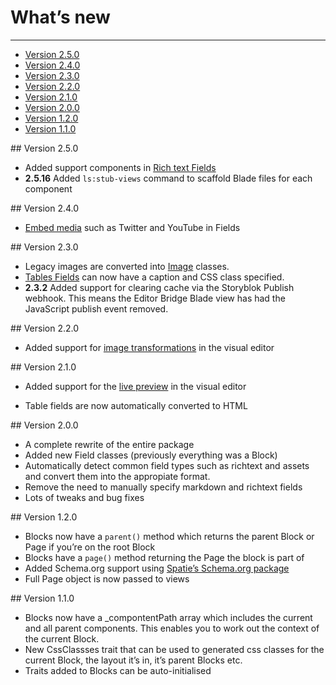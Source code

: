 # What’s new

---


- [Version 2.5.0](#2-5-0)
- [Version 2.4.0](#2-4-0)
- [Version 2.3.0](#2-3-0)
- [Version 2.2.0](#2-2-0)
- [Version 2.1.0](#2-1-0)
- [Version 2.0.0](#2-0-0)
- [Version 1.2.0](#1-2-0)
- [Version 1.1.0](#1-1-0)

<a name="2-5-0">
## Version 2.5.0
</a>

- Added support components in [Rich text Fields](/{{route}}/{{version}}/fields) 
- **2.5.16** Added `ls:stub-views` command to scaffold Blade files for each component

<a name="2-4-0">
## Version 2.4.0
</a>

- [Embed media](/{{route}}/{{version}}/embedding-media) such as Twitter and YouTube in Fields


<a name="2-3-0">
## Version 2.3.0
</a>

- Legacy images are converted into [Image](/{{route}}/{{version}}/images) classes.
- [Tables Fields](/{{route}}/{{version}}/fields#table-field) can now have a caption and CSS class specified.
- **2.3.2** Added support for clearing cache via the Storyblok Publish webhook. This means the Editor Bridge Blade view has had the JavaScript publish event removed.


<a name="2-2-0">
## Version 2.2.0
</a>

- Added support for [image transformations](/{{route}}/{{version}}/images) in the visual editor


<a name="2-1-0">
## Version 2.1.0
</a>

- Added support for the [live preview](/{{route}}/{{version}}/linking-the-visual-editor#live-view) in the visual editor

- Table fields are now automatically converted to HTML

<a name="2-0-0">
## Version 2.0.0
</a>

- A complete rewrite of the entire package
- Added new Field classes (previously everything was a Block)
- Automatically detect common field types such as richtext and assets and convert them into the appropiate format.
- Remove the need to manually specify markdown and richtext fields
- Lots of tweaks and bug fixes

<a name="1-2-0">
## Version 1.2.0
</a>

- Blocks now have a `parent()` method which returns the parent Block or Page if you’re on the root Block
- Blocks have a `page()` method returning the Page the block is part of
- Added Schema.org support using [Spatie’s Schema.org package](https://github.com/spatie/schema-org)
- Full Page object is now passed to views


<a name="1-1-0">
## Version 1.1.0
</a>

- Blocks now have a _compontentPath array which includes the current and all parent components. This enables you to work out the context of the current Block.
- New CssClassses trait that can be used to generated css classes for the current Block, the layout it’s in, it’s parent Blocks etc.
- Traits added to Blocks can be auto-initialised


